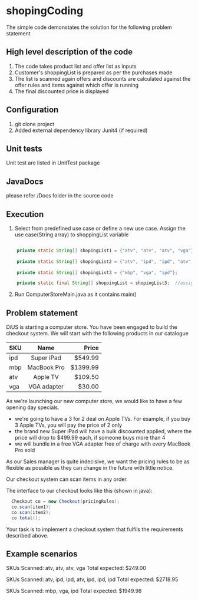 # shopingCoding
The simple code demonstates the solution for the following problem statement

## High level description of the code 
1. The code takes product list and offer list as inputs
2. Customer's shoppingList is prepared as per the purchases made
3. The list is scanned again offers and discounts are calculated against the offer rules and items against which offer is running
4. The final discounted price is displayed


## Configuration
1. git clone project
2. Added external dependency library Junit4 (if required)


## Unit tests
Unit test are listed in UnitTest package

## JavaDocs
please refer /Docs folder in the source code

## Execution
1. Select from predefined use case or define a new use case. Assign the use case(String array) to shoppingList variable

```java

    private static String[] shopingList1 = {"atv", "atv", "atv", "vga"};
   
    private static String[] shopingList2 = {"atv", "ipd", "ipd", "atv", "ipd", "ipd", "ipd"};
   
    private static String[] shopingList3 = {"mbp", "vga", "ipd"};

    private static final String[] shoppingList = shopingList3;  //assign use case to test
```

2. Run ComputerStoreMain.java as it contains main()


## Problem statement
DiUS is starting a computer store. You have been engaged to build the checkout system. We will start with the following products in our catalogue


| SKU     | Name        | Price    |
| --------|:-----------:| --------:|
| ipd     | Super iPad  | $549.99  |
| mbp     | MacBook Pro | $1399.99 |
| atv     | Apple TV    | $109.50  |
| vga     | VGA adapter | $30.00   |

As we're launching our new computer store, we would like to have a few opening day specials.

- we're going to have a 3 for 2 deal on Apple TVs. For example, if you buy 3 Apple TVs, you will pay the price of 2 only
- the brand new Super iPad will have a bulk discounted applied, where the price will drop to $499.99 each, if someone buys more than 4
- we will bundle in a free VGA adapter free of charge with every MacBook Pro sold

As our Sales manager is quite indecisive, we want the pricing rules to be as flexible as possible as they can change in the future with little notice.

Our checkout system can scan items in any order.

The interface to our checkout looks like this (shown in java):

```java
  Checkout co = new Checkout(pricingRules);
  co.scan(item1);
  co.scan(item2);
  co.total();
```

Your task is to implement a checkout system that fulfils the requirements described above.

Example scenarios
-----------------

SKUs Scanned: atv, atv, atv, vga
Total expected: $249.00

SKUs Scanned: atv, ipd, ipd, atv, ipd, ipd, ipd
Total expected: $2718.95

SKUs Scanned: mbp, vga, ipd
Total expected: $1949.98
